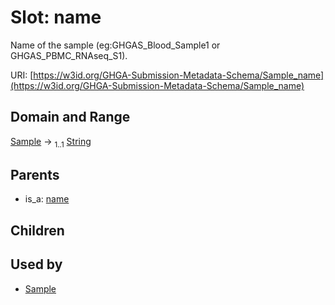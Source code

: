 
# Slot: name


Name of the sample (eg:GHGAS_Blood_Sample1 or GHGAS_PBMC_RNAseq_S1).

URI: [https://w3id.org/GHGA-Submission-Metadata-Schema/Sample_name](https://w3id.org/GHGA-Submission-Metadata-Schema/Sample_name)


## Domain and Range

[Sample](Sample.md) &#8594;  <sub>1..1</sub> [String](types/String.md)

## Parents

 *  is_a: [name](name.md)

## Children


## Used by

 * [Sample](Sample.md)
